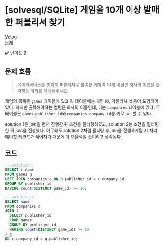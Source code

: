 # [solvesql/SQLite] 게임을 10개 이상 발매한 퍼블리셔 찾기

[Velog](https://velog.io/@semoon/solvesqlSQLite-게임을-10개-이상-발매한-퍼블리셔-찾기)<br>
[문제](https://solvesql.com/problems/publisher-with-many-games/)

✔️ 난이도 2

## 문제 흐름
> 데이터베이스를 조회해 퍼블리셔로 참여한 게임이 10개 이상인 회사의 이름을 출력하는 쿼리를 작성해주세요.

게임의 목록은 `games` 테이블에 있고 이 테이블에는 게임 id, 퍼블리셔 id 등이 포함되어있다.
하지만 출력해야하는 컬럼은 회사의 이름인데, 이는 `companies` 테이블에 있다.
두 테이블은 `games.publisher_id`와 `companies.company_id`를 키로 join할 수 있다.

solution 1은 join을 먼저 진행한 뒤 조건을 필터링하였고,
solution 2는 조건을 필터링한 뒤 join을 진행했다.
아무래도 solution 2처럼 필터링 후 join을 진행하게될 시 처리해야할 레코드가 적어지기 때문에 더 효율적일 것이라고 생각된다.

## 코드
```sql
-- solution 1
SELECT c.name
FROM games g
LEFT JOIN companies c ON g.publisher_id = c.company_id
GROUP BY publisher_id
HAVING count(DISTINCT game_id) >= 10;

-- solution 2
SELECT name
FROM companies c
JOIN (
  SELECT publisher_id
  FROM games
  GROUP BY publisher_id
  HAVING count(DISTINCT game_id) >= 10
) g
ON c.company_id = g.publisher_id;
```
